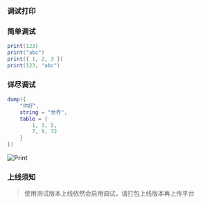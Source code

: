 ### 调试打印

### 简单调试

```lua
print(123)
print("abc")
print({ 1, 2, 3 })
print(123, "abc")
```

### 详尽调试

```lua
dump({
    "你好",
    string = "世界",
    table = {
        1, 3, 5,
        7, 9, 72
    }
})
```

![Print](https://gitlab.com/h-document/h-lua/-/raw/main/images/print.png)

### 上线须知

> 使用测试版本上线依然会启用调试，请打包上线版本再上传平台
